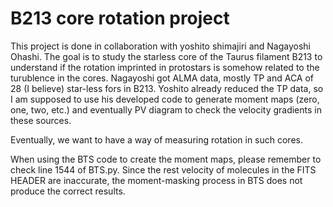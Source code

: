 # B213 core rotation project
This project is done in collaboration with yoshito shimajiri and Nagayoshi Ohashi.
The goal is to study the starless core of the Taurus filament B213 to understand 
if the rotation imprinted in protostars is somehow related to the turublence in the cores.
Nagayoshi got ALMA data, mostly TP and ACA of 28 (I believe) star-less fors in B213.
Yoshito already reduced the TP data, so I am supposed to use his developed code
to generate moment maps (zero, one, two, etc.) and eventually PV diagram to check the
velocity gradients in these sources.

Eventually, we want  to have a way of measuring rotation in such cores.

When using the BTS code to create the moment maps, please remember to check line 1544 of BTS.py. Since the rest velocity of molecules in the FITS HEADER are inaccurate, the moment-masking process in BTS does not produce the correct results.
